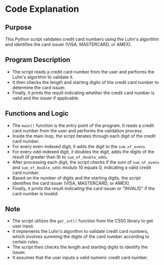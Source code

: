 # Code Explanation

## Purpose
This Python script validates credit card numbers using the Luhn's algorithm and identifies the card issuer (VISA, MASTERCARD, or AMEX).

## Program Description
- The script reads a credit card number from the user and performs the Luhn's algorithm to validate it.
- It then checks the length and starting digits of the credit card number to determine the card issuer.
- Finally, it prints the result indicating whether the credit card number is valid and the issuer if applicable.

## Functions and Logic
- The `main()` function is the entry point of the program. It reads a credit card number from the user and performs the validation process.
- Inside the main loop, the script iterates through each digit of the credit card number.
- For every even-indexed digit, it adds the digit to the `sum_of_evens`.
- For every odd-indexed digit, it doubles the digit, adds the digits of the result (if greater than 9) to `sum_of_double_odds`.
- After processing each digit, the script checks if the sum of `sum_of_evens` and `sum_of_double_odds` modulo 10 equals 0, indicating a valid credit card number.
- Based on the number of digits and the starting digits, the script identifies the card issuer (VISA, MASTERCARD, or AMEX).
- Finally, it prints the result indicating the card issuer or "INVALID" if the card number is invalid.

## Note
- The script utilizes the `get_int()` function from the CS50 library to get user input.
- It implements the Luhn's algorithm to validate credit card numbers, which involves summing the digits of the card number according to certain rules.
- The script then checks the length and starting digits to identify the issuer.
- It assumes that the user inputs a valid numeric credit card number.
